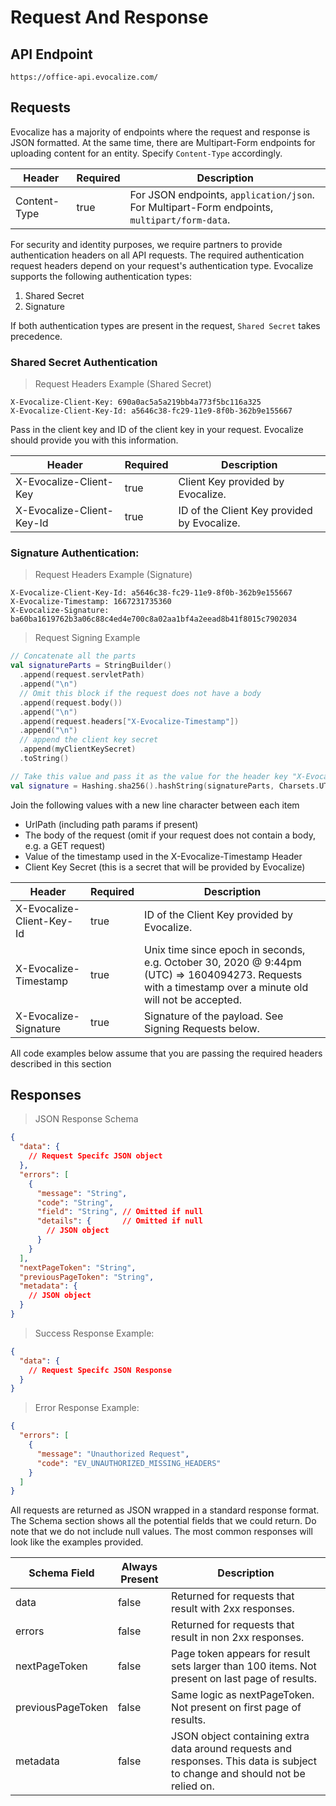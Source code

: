 # Request And Response

## API Endpoint

`https://office-api.evocalize.com/`

## Requests

Evocalize has a majority of endpoints where the request and response is JSON formatted. At the same time, there are
Multipart-Form endpoints for uploading content for an entity. Specify `Content-Type` accordingly.

| Header       | Required | Description                                                                                  |
|--------------|----------|----------------------------------------------------------------------------------------------|
| Content-Type | true     | For JSON endpoints, `application/json`. For Multipart-Form endpoints, `multipart/form-data`. |

For security and identity purposes, we require partners to provide authentication headers on all API requests. The
required authentication request headers depend on your request's authentication type. Evocalize supports the following
authentication types:

1. Shared Secret
2. Signature

If both authentication types are present in the request, `Shared Secret` takes precedence.

### Shared Secret Authentication

> Request Headers Example (Shared Secret)

```text
X-Evocalize-Client-Key: 690a0ac5a5a219bb4a773f5bc116a325
X-Evocalize-Client-Key-Id: a5646c38-fc29-11e9-8f0b-362b9e155667
```

Pass in the client key and ID of the client key in your request. Evocalize should provide you with this information.

| Header                    | Required | Description                                 |
|---------------------------|----------|---------------------------------------------|
| X-Evocalize-Client-Key    | true     | Client Key provided by Evocalize.           |
| X-Evocalize-Client-Key-Id | true     | ID of the Client Key provided by Evocalize. |

### Signature Authentication:

> Request Headers Example (Signature)

```text
X-Evocalize-Client-Key-Id: a5646c38-fc29-11e9-8f0b-362b9e155667
X-Evocalize-Timestamp: 1667231735360
X-Evocalize-Signature: ba60ba1619762b3a06c88c4ed4e700c8a02aa1bf4a2eead8b41f8015c7902034
``` 

> Request Signing Example

```kotlin
// Concatenate all the parts
val signatureParts = StringBuilder()
  .append(request.servletPath)
  .append("\n")
  // Omit this block if the request does not have a body
  .append(request.body())
  .append("\n")
  .append(request.headers["X-Evocalize-Timestamp"])
  .append("\n")
  // append the client key secret
  .append(myClientKeySecret)
  .toString()

// Take this value and pass it as the value for the header key "X-Evocalize-Signature"
val signature = Hashing.sha256().hashString(signatureParts, Charsets.UTF_8)
```

Join the following values with a new line character between each item

- UrlPath (including path params if present)
- The body of the request (omit if your request does not contain a body, e.g. a GET request)
- Value of the timestamp used in the X-Evocalize-Timestamp Header
- Client Key Secret (this is a secret that will be provided by Evocalize)

| Header                    | Required | Description                                                                                                                                             |
|---------------------------|----------|---------------------------------------------------------------------------------------------------------------------------------------------------------|
| X-Evocalize-Client-Key-Id | true     | ID of the Client Key provided by Evocalize.                                                                                                             |
| X-Evocalize-Timestamp     | true     | Unix time since epoch in seconds, e.g. October 30, 2020 @ 9:44pm (UTC) => 1604094273. Requests with a timestamp over a minute old will not be accepted. |
| X-Evocalize-Signature     | true     | Signature of the payload. See Signing Requests below.                                                                                                   |

<aside class="notice">All code examples below assume that you are passing the required headers described in this section</aside>

## Responses

> JSON Response Schema

```json
{
  "data": {
    // Request Specifc JSON object
  },
  "errors": [
    {
      "message": "String",
      "code": "String",
      "field": "String", // Omitted if null
      "details": {       // Omitted if null
        // JSON object
      }
    }
  ],
  "nextPageToken": "String",
  "previousPageToken": "String",
  "metadata": {
    // JSON object
  }
}
```

> Success Response Example:

```json
{
  "data": {
    // Request Specifc JSON Response
  }
}
```

> Error Response Example:

```json
{
  "errors": [
    {
      "message": "Unauthorized Request",
      "code": "EV_UNAUTHORIZED_MISSING_HEADERS"
    }
  ]
}
```

All requests are returned as JSON wrapped in a standard response format. The Schema section shows all the potential
fields that we could return. Do note that we do not include null values. The most common responses will look like the
examples provided.

| Schema Field      | Always Present | Description                                                                                                                  |
|-------------------|----------------|------------------------------------------------------------------------------------------------------------------------------|
| data              | false          | Returned for requests that result with 2xx responses.                                                                        |
| errors            | false          | Returned for requests that result in non 2xx responses.                                                                      |
| nextPageToken     | false          | Page token appears for result sets larger than 100 items. Not present on last page of results.                               |
| previousPageToken | false          | Same logic as nextPageToken. Not present on first page of results.                                                           |
| metadata          | false          | JSON object containing extra data around requests and responses. This data is subject to change and should not be relied on. |
